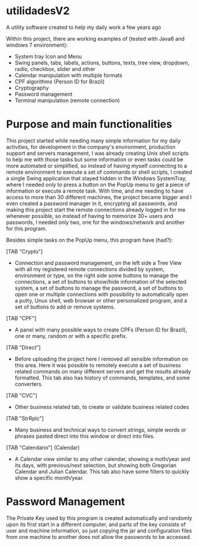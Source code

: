 # utilidadesV2
A utility software created to help my daily work a few years ago

Within this project, there are working examples of (tested with Java6 and windows 7 environment):
 - System tray Icon and Menu
 - Swing panels, tabs, labels, actions, buttons, texts, tree view, dropdown, radio, checkbox, slider and other
 - Calendar manipulation with multiple formats
 - CPF algorithms (Person ID for Brazil)
 - Cryptography 
 - Password management
 - Terminal manipulation (remote connection)
 
# Purpose and main functionalities
This project started while needing many simple information for my daily activities, for development in the company's environment, production support and servers management, I was already creating Unix shell scripts to help me with those tasks but some information or even tasks could be more automated or simplified, so instead of having myself connecting to a remote environment to execute a set of commands or shell scripts, I created a single Swing application that stayed hidden in the Windows SystemTray, where I needed only to press a button on the PopUp menu to get a piece of information or execute a remote task.
With time, and me needing to have access to more than 30 different machines, the project became bigger and I even created a password manager in it, encrypting all passwords, and making this project start the remote connections already logged in for me whenever possible, so instead of having to memorize 30+ users and passwords, I needed only two, one for the windows/network and another for this program.

Besides simple tasks on the PopUp menu, this program  have (had?):

[TAB "Crypto"]
 - Connection and password management, on the left side a Tree View with all my registered remote connections divided by system, environment or type, on the right side some buttons to manage the connections, a set of buttons to show/hide information of the selected system, a set of buttons to manage the password, a set of buttons to open one or multiple connections with possibility to automatically open a putty, Unux shell, web browser or other personalized program, and a set of buttons to add or remove systems.
 
[TAB "CPF"]
 - A panel with many possible ways to create CPFs (Person ID for Brazil), one or many, random or with a specific  prefix.
 
[TAB "Direct"]
 - Before uploading the project here I removed all sensible information on this area. Here it was possible to remotely execute a set of business related commands on many different servers and get the results already formatted. This tab also has history of commands, templates, and some converters.
 
[TAB "CVC"]
 - Other business related tab, to create or validate business related codes
 
[TAB "StrRplc"]
 - Many business and technical ways to convert strings, simple words or phrases pasted direct into this window or direct into files.
 
[TAB "Calendario"] (Calendar)
 - A Calendar view similar to any other calendar, showing a moth/year and its days, with previous/next selection, but showing both Gregorian Calendar and Julian Calendar. This tab also have some filters to quickly show a specific month/year.  


# Password Management
The Private Key used by this program is created automatically and randomly upon its first start in a different computer, and parts of the key consists of user and machine information, so just copying the jar and configuration files from one machine to another does not allow the passwords to be accessed. 



